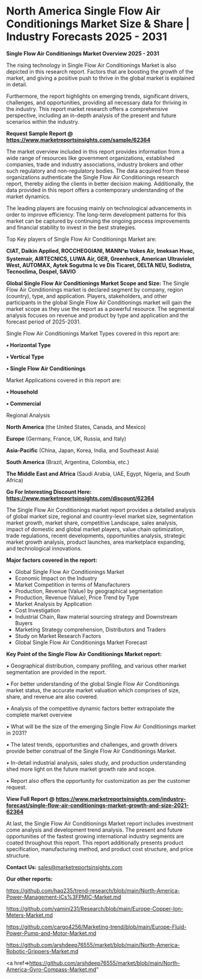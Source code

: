  # North America Single Flow Air Conditionings Market Size & Share | Industry Forecasts 2025 - 2031

<Strong> Single Flow Air Conditionings Market Overview 2025 - 2031</strong>

The rising technology in Single Flow Air Conditionings Market is also depicted in this research report. Factors that are boosting the growth of the market, and giving a positive push to thrive in the global market is explained in detail.

Furthermore, the report highlights on emerging trends, significant drivers, challenges, and opportunities, providing all necessary data for thriving in the industry. This report market research offers a comprehensive perspective, including an in-depth analysis of the present and future scenarios within the industry.

<strong>Request Sample Report @ <a href=https://www.marketreportsinsights.com/sample/62364>https://www.marketreportsinsights.com/sample/62364</a></strong>

The market overview included in this report provides information from a wide range of resources like government organizations, established companies, trade and industry associations, industry brokers and other such regulatory and non-regulatory bodies. The data acquired from these organizations authenticate the Single Flow Air Conditionings research report, thereby aiding the clients in better decision making. Additionally, the data provided in this report offers a contemporary understanding of the market dynamics.

The leading players are focusing mainly on technological advancements in order to improve efficiency. The long-term development patterns for this market can be captured by continuing the ongoing process improvements and financial stability to invest in the best strategies.

Top Key players of Single Flow Air Conditionings Market are:

<strong>CIAT, Daikin Applied, ROCCHEGGIANI, MANNᵃఐ Vokes Air, Imeksan Hvac, Systemair, AIRTECNICS, LUWA Air, GER, Greenheck, American Ultraviolet West, AUTOMAX, Aytek Sogutma Ic ve Dis Ticaret, DELTA NEU, Sodistra, Tecnoclima, Dospel, SAVIO</strong>

<strong><b>Global Single Flow Air Conditionings Market Scope and Size:</b></strong>
The Single Flow Air Conditionings market is declared segment by company, region (country), type, and application. Players, stakeholders, and other participants in the global Single Flow Air Conditionings market will gain the market scope as they use the report as a powerful resource. The segmental analysis focuses on revenue and product by type and application and the forecast period of 2025-2031.

Single Flow Air Conditionings Market Types covered in this report are:

<strong>• Horizontal Type

• Vertical Type

• Single Flow Air Conditionings</strong>

Market Applications covered in this report are:

<strong>• Household

• Commercial</strong> 

Regional Analysis

<strong>North America</strong> (the United States, Canada, and Mexico)

<strong>Europe</strong> (Germany, France, UK, Russia, and Italy)

<strong>Asia-Pacific</strong> (China, Japan, Korea, India, and Southeast Asia)

<strong>South America</strong> (Brazil, Argentina, Colombia, etc.)

<strong>The Middle East and Africa</strong> (Saudi Arabia, UAE, Egypt, Nigeria, and South Africa)

<strong>Go For Interesting Discount Here: <a href=https://www.marketreportsinsights.com/discount/62364>https://www.marketreportsinsights.com/discount/62364</a></strong>

The Single Flow Air Conditionings market report provides a detailed analysis of global market size, regional and country-level market size, segmentation market growth, market share, competitive Landscape, sales analysis, impact of domestic and global market players, value chain optimization, trade regulations, recent developments, opportunities analysis, strategic market growth analysis, product launches, area marketplace expanding, and technological innovations.

<strong><b>Major factors covered in the report:</b></strong>
<ul>
  <li>Global Single Flow Air Conditionings Market </li>
  <li>Economic Impact on the Industry</li>
  <li>Market Competition in terms of Manufacturers</li>
  <li>Production, Revenue (Value) by geographical segmentation</li>
  <li>Production, Revenue (Value), Price Trend by Type</li>
  <li>Market Analysis by Application</li>
  <li>Cost Investigation</li>
  <li>Industrial Chain, Raw material sourcing strategy and Downstream Buyers</li>
  <li>Marketing Strategy comprehension, Distributors and Traders</li>
  <li>Study on Market Research Factors</li>
  <li>Global Single Flow Air Conditionings Market Forecast</li>
</ul>

<strong><b>Key Point of the Single Flow Air Conditionings Market report:</b></strong>

• Geographical distribution, company profiling, and various other market segmentation are provided in the report.

• For better understanding of the global Single Flow Air Conditionings market status, the accurate market valuation which comprises of size, share, and revenue are also covered.

• Analysis of the competitive dynamic factors better extrapolate the complete market overview

• What will be the size of the emerging Single Flow Air Conditionings market in 2031?

• The latest trends, opportunities and challenges, and growth drivers provide better construal of the Single Flow Air Conditionings Market.

• In-detail industrial analysis, sales study, and production understanding shed more light on the future market growth rate and scope.

• Report also offers the opportunity for customization as per the customer request.

<strong><b>View Full Report @ <a href=https://www.marketreportsinsights.com/industry-forecast/single-flow-air-conditionings-market-growth-and-size-2021-62364>https://www.marketreportsinsights.com/industry-forecast/single-flow-air-conditionings-market-growth-and-size-2021-62364</a></b></strong>


At last, the Single Flow Air Conditionings Market report includes investment come analysis and development trend analysis. The present and future opportunities of the fastest growing international industry segments are coated throughout this report. This report additionally presents product specification, manufacturing method, and product cost structure, and price structure.

<strong>Contact Us:</strong>
sales@marketreportsinsights.com

<strong>Our other reports:</strong>

<a href=https://github.com/haq235/trend-research/blob/main/North-America-Power-Management-ICs%3FPMIC-Market.md>https://github.com/haq235/trend-research/blob/main/North-America-Power-Management-ICs%3FPMIC-Market.md</a>

<a href=https://github.com/yamini231/Research/blob/main/Europe-Copper-Ion-Meters-Market.md>https://github.com/yamini231/Research/blob/main/Europe-Copper-Ion-Meters-Market.md</a>

<a href=https://github.com/cargo4256/Marketing-trend/blob/main/Europe-Fluid-Power-Pump-and-Motor-Market.md>https://github.com/cargo4256/Marketing-trend/blob/main/Europe-Fluid-Power-Pump-and-Motor-Market.md</a>

<a href=https://github.com/arshdeep76555/market/blob/main/North-America-Robotic-Grippers-Market.md>https://github.com/arshdeep76555/market/blob/main/North-America-Robotic-Grippers-Market.md</a>

<a href=>https://github.com/arshdeep76555/market/blob/main/North-America-Gyro-Compass-Market.md</a>"

